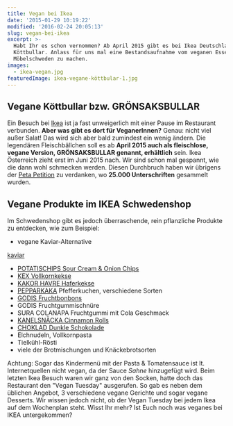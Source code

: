 ```yaml
---
title: Vegan bei Ikea
date: '2015-01-29 10:19:22'
modified: '2016-02-24 20:05:13'
slug: vegan-bei-ikea
excerpt: >-
  Habt Ihr es schon vernommen? Ab April 2015 gibt es bei Ikea Deutschland vegane
  Köttbullar. Anlass für uns mal eine Bestandsaufnahme vom veganen Essen beim
  Möbelschweden zu machen.
images:
  - ikea-vegan.jpg
featuredImage: ikea-vegane-köttbular-1.jpg
---
```


## Vegane Köttbullar bzw. GRÖNSAKSBULLAR

Ein Besuch bei [Ikea](http://www.ikea.com/) ist ja fast unweigerlich mit einer Pause im Restaurant verbunden. **Aber was gibt es dort für VeganerInnen?** Genau: nicht viel außer Salat! Das wird sich aber bald zumindest ein wenig ändern. Die legendären Fleischbällchen soll es ab **April 2015 auch als fleischlose, vegane Version, GRÖNSAKSBULLAR genannt, erhältlich** sein. Ikea Österreich zieht erst im Juni 2015 nach. Wir sind schon mal gespannt, wie die dann wohl schmecken werden. Diesen Durchbruch haben wir übrigens der [Peta Petition](http://www.peta.org/blog/victory-vegan-meatballs-will-soon-be-on-ikea-menu/) zu verdanken, wo **25.000 Unterschriften** gesammelt wurden.

## Vegane Produkte im IKEA Schwedenshop

Im Schwedenshop gibt es jedoch überraschende, rein pflanzliche Produkte zu entdecken, wie zum Beispiel:

*   vegane Kaviar-Alternative

[kaviar](http://www.pinterest.com/pin/156781630754175779/)

*   [POTATISCHIPS Sour Cream & Onion Chips](http://www.ikea.com/us/en/catalog/products/80129669/)
*   [KEX Vollkornkekse](http://www.ikea.com/at/de/catalog/products/40129020/)
*   [KAKOR HAVRE Haferkekse](http://www.ikea.com/at/de/catalog/products/20150927/)
*   [PEPPARKAKA](http://www.ikea.com/at/de/search/?query=pepparkaka) Pfefferkuchen, verschiedene Sorten
*   [GODIS Fruchtbonbons](http://www.ikea.com/at/de/catalog/products/40229029/?query=GODIS+FRUKT+Fruchtbonbons)
*   GODIS Fruchtgummischnüre
*   SURA COLANAPA Fruchtgummi mit Cola Geschmack
*   [KANELSNÄCKA Cinnamon Rolls](http://www.ikea.com/at/de/catalog/products/50240998/?query=KANELSN%C3%84CKA)
*   [CHOKLAD Dunkle Schokolade](http://www.ikea.com/at/de/catalog/products/50124687/)
*   Elchnudeln, Vollkornpasta
*   Tielkühl-Rösti
*   viele der Brotmischungen und Knäckebrotsorten

Achtung: Sogar das Kindermenü mit der Pasta & Tomatensauce ist lt. Internetquellen nicht vegan, da der Sauce _Sahne_ hinzugefügt wird. Beim letzten Ikea Besuch waren wir ganz von den Socken, hatte doch das Restaurant den "Vegan Tuesday" ausgerufen. So gab es neben dem üblichen Angebot, 3 verschiedene vegane Gerichte und sogar vegane Desserts. Wir wissen jedoch nicht, ob der Vegan Tuesday bei jedem Ikea auf dem Wochenplan steht. Wisst Ihr mehr? Ist Euch noch was veganes bei IKEA untergekommen? <!-- Image removed (no copyright): ikea-vegan-640x419.jpg --> <!-- Image removed (no copyright): veganer-dienstag-ikea-640x480.jpg -->

